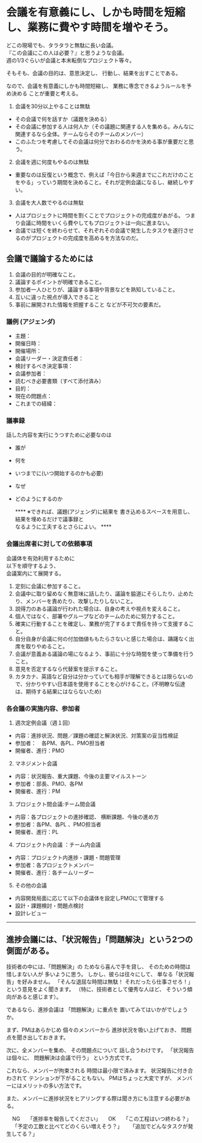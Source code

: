 # 会議を有意義にし、しかも時間を短縮し、業務に費やす時間を増やそう。

どこの現場でも、タラタラと無駄に長い会議。  
『この会議にこの人は必要？』と思うような会議。  
週の1/3ぐらいが会議と本末転倒なプロジェクト等々。  

そもそも、会議の目的は、意思決定し、
行動し、結果を出すことである。

なので、会議を有意義にしかも時間短縮し、
業務に専念できるようルールを予め決める
ことが重要と考える。


1. 会議を30分以上やることは無駄  

- その会議で何を話すか（議題を決める）
- その会議に参加する人は何人か（その議題に関連する人を集める。みんなに関連するなら全体。チームならそのチームのメンバー）
- このふたつを考慮してその会議は何分でおわるのかを決める事が重要だと思う。

2. 会議を週に何度もやるのは無駄  

- 重要なのは反復という概念で、例えば「今日から来週までにこれだけのことをやる」っていう期間を決めること。それが定例会議になるし、継続しやすい。

3. 会議を大人数でやるのは無駄  

- 人はプロジェクトに時間を割くことでプロジェクトの完成度があがる。
つまり会議に時間をいくら費やしてもプロジェクトは一向に進まない。
- 会議では短くを終わらせて、それぞれその会議で発生したタスクを遂行させるのがプロジェクトの完成度を高めるを方法なのだ。

##  会議で議論するためには

1. 会議の目的が明確なこと。
2. 議論するポイントが明確であること。
3. 参加者一人ひとりが、議論する事項や背景などを熟知していること。
4. 互いに違った視点が導入できること
5. 事前に展開された情報を把握すること
などが不可欠の要素だ。

### 議例 (アジェンダ)

- 主題：
- 開催日時：
- 開催場所：
- 会議リーダー・決定責任者：
- 検討するべき決定事項：
- 会議参加者：
- 読むべき必要書類（すべて添付済み）
- 目的：
- 現在の問題点：
- これまでの経緯：

### 議事録

話した内容を実行にうつすために必要なのは

- 誰が
- 何を
- いつまでに(いつ開始するのかも必要)
- なぜ
- どのようにするのか
 
  **** ※できれば、議題(アジェンダ)に結果を
書き込めるスペースを用意し、  
結果を埋めるだけで議事録と  
なるように工夫するとさらによい。 **** 
 
### 会議出席者に対しての依頼事項

会議体を有効利用するために  
以下を順守するよう、  
会議案内にて展開する。  

1. 定刻に会議に参加すること。
2. 会議中に取り留めなく無意味に話したり、議論を脇道にそらしたり、止めたり、メンバーを責めたり、攻撃したりしないこと。
3. 説得力のある議論が行われた場合は、自身の考えや視点を変えること。
4. 個人ではなく、部署やグループなどのチームのために努力すること。
5. 確実に行動することを確定し、業務が完了するまで責任を持って支援すること。
6. 自分自身が会議に何の付加価値ももたらさないと感じた場合は、躊躇なく出席を取りやめること。
7. 会議が意義ある議論の場になるよう、事前に十分な時間を使って準備を行うこと。
8. 意見を否定するなら代替案を提示すること。
9. カタカナ、英語など自分は分かっていても相手が理解できるとは限らないので、分かりやすい日本語を使用することを心がけること。(不明瞭な伝達は、期待する結果にはならないため)

### 各会議の実施内容、参加者

1. 週次定例会議（週１回）
- 内容：進捗状況、問題／課題の確認と解決状況、対策案の妥当性検証
- 参加者：　各PM、各PL、PMO担当者
- 開催者、進行：PMO

2. マネジメント会議
- 内容：状況報告、重大課題、今後の主要マイルストーン
- 参加者：部長、PMO、各PM
- 開催者、進行：PM

3. プロジェクト間会議:チーム間会議
- 内容：各プロジェクトの進捗確認、 横断課題、今後の進め方
- 参加者：各PM、各PL 、PMO担当者
- 開催者、進行：PL

4. プロジェクト内会議 ：チーム内会議
- 内容：プロジェクト内進捗・課題・問題管理
- 参加者：各プロジェクトメンバー
- 開催者、進行：各チームリーダー

5. その他の会議
- 内容開発局面に応じて以下の会議体を設定しPMOにて管理する
- 設計・課題検討・問題点検討
- 設計レビュー

-------

## 進捗会議には、「状況報告」「問題解決」という2つの側面がある。

技術者の中には、「問題解決」の
ためなら喜んで手を貸し、
そのための時間は惜しまない人が
多いように思う。
しかし、彼らは往々にして、
単なる「状況報告」を好みません。
「そんな退屈な時間は無駄！ 
それだったら仕事させろ！」
という意見をよく聞きます。
（特に、技術者として優秀な人ほど、
そういう傾向があると感じます）。

であるなら、進捗会議は
「問題解決」に重点を
置いてみてはいかがでしょうか。

まず、PMはあらかじめ
個々のメンバーから
進捗状況を吸い上げておき、
問題点を聞き出しておきます。

次に、全メンバーを集め、
その問題点について
話し合うわけです。
「状況報告は個々に、
問題解決は会議で行う」
という方式です。

これなら、メンバーが拘束される
時間は最小限で済みます。
状況報告に付き合わされて
テンションが下がることもない。
PMはちょっと大変ですが、
メンバーにはメリットの多い方法です。

また、メンバーに進捗状況をヒアリングする際は聞き方にも注意する必要がある。

    NG
    「進捗率を報告してください」
    OK
    「この工程はいつ終わる？」
    「予定の工数と比べてどのくらい増えそう？」
    「追加でどんなタスクが発生してる？」 

